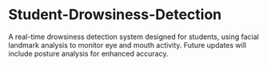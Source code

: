 # Student-Drowsiness-Detection
A real-time drowsiness detection system designed for students, using facial landmark analysis to monitor eye and mouth activity. Future updates will include posture analysis for enhanced accuracy.
